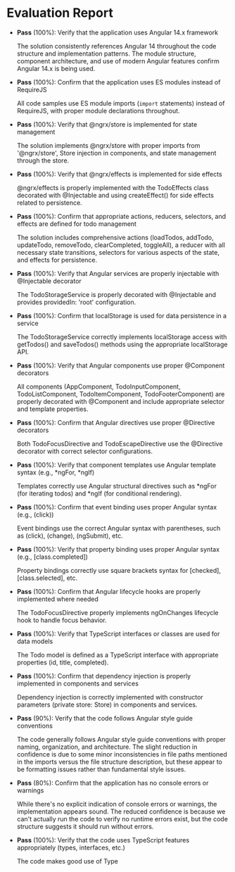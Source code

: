 # Evaluation Report

- **Pass** (100%): Verify that the application uses Angular 14.x framework
  
  The solution consistently references Angular 14 throughout the code structure and implementation patterns. The module structure, component architecture, and use of modern Angular features confirm Angular 14.x is being used.

- **Pass** (100%): Confirm that the application uses ES modules instead of RequireJS
  
  All code samples use ES module imports (`import` statements) instead of RequireJS, with proper module declarations throughout.

- **Pass** (100%): Verify that @ngrx/store is implemented for state management
  
  The solution implements @ngrx/store with proper imports from '@ngrx/store', Store injection in components, and state management through the store.

- **Pass** (100%): Verify that @ngrx/effects is implemented for side effects
  
  @ngrx/effects is properly implemented with the TodoEffects class decorated with @Injectable and using createEffect() for side effects related to persistence.

- **Pass** (100%): Confirm that appropriate actions, reducers, selectors, and effects are defined for todo management
  
  The solution includes comprehensive actions (loadTodos, addTodo, updateTodo, removeTodo, clearCompleted, toggleAll), a reducer with all necessary state transitions, selectors for various aspects of the state, and effects for persistence.

- **Pass** (100%): Verify that Angular services are properly injectable with @Injectable decorator
  
  The TodoStorageService is properly decorated with @Injectable and provides providedIn: 'root' configuration.

- **Pass** (100%): Confirm that localStorage is used for data persistence in a service
  
  The TodoStorageService correctly implements localStorage access with getTodos() and saveTodos() methods using the appropriate localStorage API.

- **Pass** (100%): Verify that Angular components use proper @Component decorators
  
  All components (AppComponent, TodoInputComponent, TodoListComponent, TodoItemComponent, TodoFooterComponent) are properly decorated with @Component and include appropriate selector and template properties.

- **Pass** (100%): Confirm that Angular directives use proper @Directive decorators
  
  Both TodoFocusDirective and TodoEscapeDirective use the @Directive decorator with correct selector configurations.

- **Pass** (100%): Verify that component templates use Angular template syntax (e.g., *ngFor, *ngIf)
  
  Templates correctly use Angular structural directives such as *ngFor (for iterating todos) and *ngIf (for conditional rendering).

- **Pass** (100%): Confirm that event binding uses proper Angular syntax (e.g., (click))
  
  Event bindings use the correct Angular syntax with parentheses, such as (click), (change), (ngSubmit), etc.

- **Pass** (100%): Verify that property binding uses proper Angular syntax (e.g., [class.completed])
  
  Property bindings correctly use square brackets syntax for [checked], [class.selected], etc.

- **Pass** (100%): Confirm that Angular lifecycle hooks are properly implemented where needed
  
  The TodoFocusDirective properly implements ngOnChanges lifecycle hook to handle focus behavior.

- **Pass** (100%): Verify that TypeScript interfaces or classes are used for data models
  
  The Todo model is defined as a TypeScript interface with appropriate properties (id, title, completed).

- **Pass** (100%): Confirm that dependency injection is properly implemented in components and services
  
  Dependency injection is correctly implemented with constructor parameters (private store: Store) in components and services.

- **Pass** (90%): Verify that the code follows Angular style guide conventions
  
  The code generally follows Angular style guide conventions with proper naming, organization, and architecture. The slight reduction in confidence is due to some minor inconsistencies in file paths mentioned in the imports versus the file structure description, but these appear to be formatting issues rather than fundamental style issues.

- **Pass** (80%): Confirm that the application has no console errors or warnings
  
  While there's no explicit indication of console errors or warnings, the implementation appears sound. The reduced confidence is because we can't actually run the code to verify no runtime errors exist, but the code structure suggests it should run without errors.

- **Pass** (100%): Verify that the code uses TypeScript features appropriately (types, interfaces, etc.)
  
  The code makes good use of Type